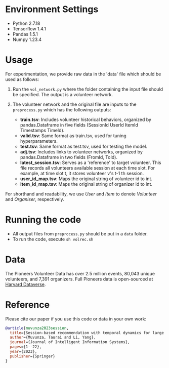 # Environment Settings
- Python 2.7.18
- Tensorflow 1.4.1
- Pandas 1.5.1
- Numpy 1.23.4
 
# Usage
For experimentation, we provide raw data in the 'data' file which should be used as follows: 

1. Run the ```vol_network.py``` where the folder containing the input file should be specified. The output is a volunteer network.
2. The volunteer network and the original file are inputs to the ```preprocess.py``` which has the following outputs:

   - **train.tsv**: Includes volunteer historical behaviors, organized by pandas.Dataframe in five fields (SessionId UserId ItemId Timestamps TimeId).
   - **valid.tsv**: Same format as train.tsv, used for tuning hyperparameters.
   - **test.tsv**: Same format as test.tsv, used for testing the model.
   - **adj.tsv**: Includes links to volunteer networks, organized by pandas.Dataframe in two fields (FromId, ToId).
   - **latest_session.tsv**: Serves as a 'reference' to target volunteer. This file records all volunteers available session at each time slot. For example, at time slot t, it stores volunteer v's t-1 th session.
   - **user_id_map.tsv**: Maps the original string of volunteer id to int.
   - **item_id_map.tsv**: Maps the original string of organizer id to int.

For shorthand and readability, we use *User* and *Item* to denote *Volunteer* and *Organiser*, respectively.

# Running the code
- All output files from ```preprocess.py``` should be put in a ```data``` folder.
- To run the code, execute ```sh volrec.sh```

# Data
The Pioneers Volunteer Data has over 2.5 million events, 80,043 unique volunteers, and 7,391 organizers. Full Pioneers data is open-sourced at [Harvard Dataverse](https://dataverse.harvard.edu/dataset.xhtml?persistentId=doi:10.7910/DVN/YUOOBB).

# Reference
Please cite our paper if you use this code or data in your own work:

```bibtex
@article{muvunza2023session,
  title={Session-based recommendation with temporal dynamics for large volunteer networks},
  author={Muvunza, Taurai and Li, Yang},
  journal={Journal of Intelligent Information Systems},
  pages={1--22},
  year={2023},
  publisher={Springer}
}
